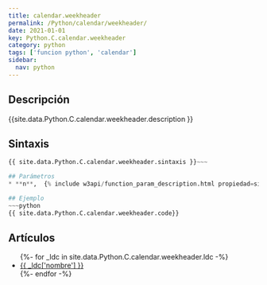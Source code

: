 ```yaml
---
title: calendar.weekheader
permalink: /Python/calendar/weekheader/
date: 2021-01-01
key: Python.C.calendar.weekheader
category: python
tags: ['funcion python', 'calendar']
sidebar: 
  nav: python
---
```


## Descripción
{{site.data.Python.C.calendar.weekheader.description }}

## Sintaxis
~~~python
{{ site.data.Python.C.calendar.weekheader.sintaxis }}~~~

## Parámetros
* **n**,  {% include w3api/function_param_description.html propiedad=site.data.Python.C.calendar.weekheader valor="n" %}

## Ejemplo
~~~python
{{ site.data.Python.C.calendar.weekheader.code}}
~~~

## Artículos
<ul>
{%- for _ldc in site.data.Python.C.calendar.weekheader.ldc -%}
   <li>
       <a href="{{_ldc['url'] }}">{{ _ldc['nombre'] }}</a>
   </li>
{%- endfor -%}
</ul>
